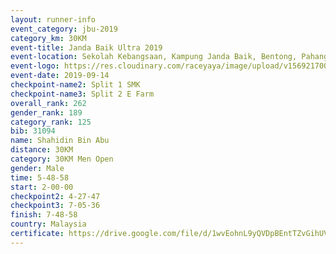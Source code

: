 ```yaml
---
layout: runner-info 
event_category: jbu-2019 
category_km: 30KM 
event-title: Janda Baik Ultra 2019
event-location: Sekolah Kebangsaan, Kampung Janda Baik, Bentong, Pahang, Malaysia 
event-logo: https://res.cloudinary.com/raceyaya/image/upload/v1569217009/logo/janda-baik_vch1pc.jpg 
event-date: 2019-09-14 
checkpoint-name2: Split 1 SMK 
checkpoint-name3: Split 2 E Farm 
overall_rank: 262
gender_rank: 189
category_rank: 125
bib: 31094
name: Shahidin Bin Abu
distance: 30KM
category: 30KM Men Open
gender: Male
time: 5-48-58
start: 2-00-00
checkpoint2: 4-27-47
checkpoint3: 7-05-36
finish: 7-48-58
country: Malaysia
certificate: https://drive.google.com/file/d/1wvEohnL9yQVDpBEntTZvGihUVbY8uLYa/view?usp=sharing
---
```

